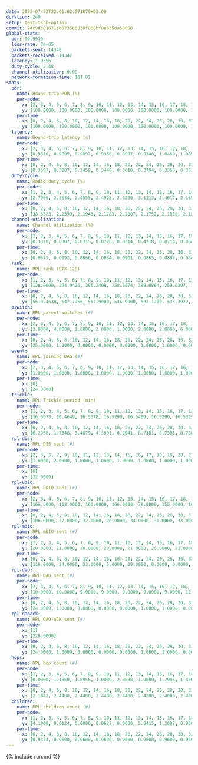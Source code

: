 ```yaml
---
date: 2022-07-23T22:01:02.571879+02:00
duration: 240
setup: test-tsch-optims
commit: 74c9dc81671cd673586030f006bf8e635da58050
global-stats:
  pdr: 99.9930
  loss-rate: 7e-05
  packets-sent: 14348
  packets-received: 14347
  latency: 1.0356
  duty-cycle: 2.48
  channel-utilization: 0.09
  network-formation-time: 101.01
stats:
  pdr:
    name: Round-trip PDR (%)
    per-node:
      x: [2, 3, 4, 5, 6, 7, 8, 9, 10, 11, 12, 13, 14, 15, 16, 17, 18, 19, 20, 21, 22, 23, 24, 25]
      y: [100.0000, 100.0000, 100.0000, 100.0000, 100.0000, 100.0000, 100.0000, 99.8291, 100.0000, 100.0000, 100.0000, 100.0000, 100.0000, 100.0000, 100.0000, 100.0000, 100.0000, 100.0000, 100.0000, 100.0000, 100.0000, 100.0000, 100.0000, 100.0000]
    per-time:
      x: [0, 2, 4, 6, 8, 10, 12, 14, 16, 18, 20, 22, 24, 26, 28, 30, 32, 34, 36, 38, 40, 42, 44, 46, 48, 50, 52, 54, 56, 58, 60, 62, 64, 66, 68, 70, 72, 74, 76, 78, 80, 82, 84, 86, 88, 90, 92, 94, 96, 98, 100, 102, 104, 106, 108, 110, 112, 114, 116, 118, 120, 122, 124, 126, 128, 130, 132, 134, 136, 138, 140, 142, 144, 146, 148, 150, 152, 154, 156, 158, 160, 162, 164, 166, 168, 170, 172, 174, 176, 178, 180, 182, 184, 186, 188, 190, 192, 194, 196, 198, 200, 202, 204, 206, 208, 210, 212, 214, 216, 218, 220, 222, 224, 226, 228, 230, 232, 234, 236, 238]
      y: [100.0000, 100.0000, 100.0000, 100.0000, 100.0000, 100.0000, 100.0000, 100.0000, 100.0000, 100.0000, 100.0000, 100.0000, 100.0000, 100.0000, 100.0000, 100.0000, 100.0000, 100.0000, 100.0000, 99.1667, 100.0000, 100.0000, 100.0000, 100.0000, 100.0000, 100.0000, 100.0000, 100.0000, 100.0000, 100.0000, 100.0000, 100.0000, 100.0000, 100.0000, 100.0000, 100.0000, 100.0000, 100.0000, 100.0000, 100.0000, 100.0000, 100.0000, 100.0000, 100.0000, 100.0000, 100.0000, 100.0000, 100.0000, 100.0000, 100.0000, 100.0000, 100.0000, 100.0000, 100.0000, 100.0000, 100.0000, 100.0000, 100.0000, 100.0000, 100.0000, 100.0000, 100.0000, 100.0000, 100.0000, 100.0000, 100.0000, 100.0000, 100.0000, 100.0000, 100.0000, 100.0000, 100.0000, 100.0000, 100.0000, 100.0000, 100.0000, 100.0000, 100.0000, 100.0000, 100.0000, 100.0000, 100.0000, 100.0000, 100.0000, 100.0000, 100.0000, 100.0000, 100.0000, 100.0000, 100.0000, 100.0000, 100.0000, 100.0000, 100.0000, 100.0000, 100.0000, 100.0000, 100.0000, 100.0000, 100.0000, 100.0000, 100.0000, 100.0000, 100.0000, 100.0000, 100.0000, 100.0000, 100.0000, 100.0000, 100.0000, 100.0000, 100.0000, 100.0000, 100.0000, 100.0000, 100.0000, 100.0000, 100.0000, 100.0000, 100.0000]
  latency:
    name: Round-trip latency (s)
    per-node:
      x: [2, 3, 4, 5, 6, 7, 8, 9, 10, 11, 12, 13, 14, 15, 16, 17, 18, 19, 20, 21, 22, 23, 24, 25]
      y: [0.9310, 0.9899, 0.9097, 0.9356, 0.8997, 0.9348, 1.0469, 1.0899, 0.9201, 0.9914, 0.9802, 0.9270, 1.1072, 1.0128, 1.0102, 1.0448, 1.0183, 1.1173, 1.1979, 1.1709, 1.0830, 1.2113, 1.1987, 1.1389]
    per-time:
      x: [0, 2, 4, 6, 8, 10, 12, 14, 16, 18, 20, 22, 24, 26, 28, 30, 32, 34, 36, 38, 40, 42, 44, 46, 48, 50, 52, 54, 56, 58, 60, 62, 64, 66, 68, 70, 72, 74, 76, 78, 80, 82, 84, 86, 88, 90, 92, 94, 96, 98, 100, 102, 104, 106, 108, 110, 112, 114, 116, 118, 120, 122, 124, 126, 128, 130, 132, 134, 136, 138, 140, 142, 144, 146, 148, 150, 152, 154, 156, 158, 160, 162, 164, 166, 168, 170, 172, 174, 176, 178, 180, 182, 184, 186, 188, 190, 192, 194, 196, 198, 200, 202, 204, 206, 208, 210, 212, 214, 216, 218, 220, 222, 224, 226, 228, 230, 232, 234, 236, 238]
      y: [0.3697, 0.3287, 0.3459, 0.3440, 0.3610, 0.3794, 0.3363, 0.3537, 0.3394, 0.3243, 0.3549, 0.4216, 0.3522, 0.3486, 0.3607, 0.3258, 0.3539, 0.4640, 0.4497, 0.3665, 0.3714, 0.3199, 0.3936, 0.8816, 0.7963, 0.5250, 0.4620, 0.4018, 0.4625, 1.1210, 1.2091, 1.1475, 0.7505, 0.5102, 0.5523, 1.1117, 1.2930, 1.2757, 1.2911, 1.1340, 0.8107, 1.1908, 1.2821, 1.2881, 1.2957, 1.2862, 1.2844, 1.2688, 1.2707, 1.2770, 1.2823, 1.2753, 1.2746, 1.2657, 1.2891, 1.2809, 1.2926, 1.2850, 1.2423, 1.2910, 1.2839, 1.2944, 1.2602, 1.2898, 1.2847, 1.2590, 1.2733, 1.2663, 1.2744, 1.2817, 1.2893, 1.2823, 1.2453, 1.2756, 1.2555, 1.2715, 1.2687, 1.2836, 1.2589, 1.2730, 1.2825, 1.2833, 1.2662, 1.2685, 1.2523, 1.2286, 1.2860, 1.2696, 1.2879, 1.2708, 1.3053, 1.2552, 1.2600, 1.2794, 1.2634, 1.2583, 1.2699, 1.2442, 1.2536, 1.2677, 1.2721, 1.2701, 1.2739, 1.2620, 1.2686, 1.2593, 1.2531, 1.2549, 1.2547, 1.2564, 1.2474, 1.2663, 1.2535, 1.2666, 1.2435, 1.2736, 1.2471, 1.2730, 1.2715, 1.2509]
  duty-cycle:
    name: Radio duty cycle (%)
    per-node:
      x: [1, 2, 3, 4, 5, 6, 7, 8, 9, 10, 11, 12, 13, 14, 15, 16, 17, 18, 19, 20, 21, 22, 23, 24, 25]
      y: [2.7009, 2.3634, 2.4555, 2.4925, 2.3230, 3.1113, 2.4617, 2.1554, 2.2893, 2.4410, 2.2517, 2.3500, 2.8787, 2.2872, 2.3702, 2.4399, 2.5214, 2.6794, 2.3828, 2.5450, 2.4679, 2.4717, 2.4473, 2.5289, 2.5909]
    per-time:
      x: [0, 2, 4, 6, 8, 10, 12, 14, 16, 18, 20, 22, 24, 26, 28, 30, 32, 34, 36, 38, 40, 42, 44, 46, 48, 50, 52, 54, 56, 58, 60, 62, 64, 66, 68, 70, 72, 74, 76, 78, 80, 82, 84, 86, 88, 90, 92, 94, 96, 98, 100, 102, 104, 106, 108, 110, 112, 114, 116, 118, 120, 122, 124, 126, 128, 130, 132, 134, 136, 138, 140, 142, 144, 146, 148, 150, 152, 154, 156, 158, 160, 162, 164, 166, 168, 170, 172, 174, 176, 178, 180, 182, 184, 186, 188, 190, 192, 194, 196, 198, 200, 202, 204, 206, 208, 210, 212, 214, 216, 218, 220, 222, 224, 226, 228, 230, 232, 234, 236, 238, 240]
      y: [38.5323, 2.2399, 2.1943, 2.1783, 2.2007, 2.1752, 2.1810, 2.1822, 2.1784, 2.1753, 2.1750, 2.1715, 2.1737, 2.1723, 2.2046, 2.1442, 2.1780, 2.1919, 2.1284, 2.1310, 2.1295, 2.1798, 2.1710, 2.1818, 2.1848, 2.1880, 2.1862, 2.1855, 2.1977, 2.2000, 2.1137, 2.1835, 2.1745, 2.1839, 2.1876, 2.1854, 2.1757, 2.1698, 2.1770, 2.1801, 2.1793, 2.1831, 2.1910, 2.2166, 2.1477, 2.1773, 2.2025, 2.1737, 2.1697, 2.1917, 2.1710, 2.1778, 2.1735, 2.1840, 2.1646, 2.1752, 2.1674, 2.2028, 2.1868, 2.1869, 2.1810, 2.1732, 2.1856, 2.1606, 2.1813, 2.1748, 2.1667, 2.1806, 2.1884, 2.1228, 2.1816, 2.2000, 2.1981, 2.1635, 2.1690, 2.1657, 2.1798, 2.1868, 2.1809, 2.1665, 2.1792, 2.1848, 2.1802, 2.1776, 2.1743, 2.1694, 2.1833, 2.1925, 2.1710, 2.1780, 2.1769, 2.1959, 2.1769, 2.1791, 2.1800, 2.1723, 2.1740, 2.1779, 2.1566, 2.1727, 2.2012, 2.1771, 2.1924, 2.1836, 2.1815, 2.1860, 2.1827, 2.1742, 2.1776, 2.1803, 2.1818, 2.1818, 2.1776, 2.1713, 2.1894, 2.1873, 2.1831, 2.1644, 2.1936, 2.1891, 2.1871]
  channel-utilization:
    name: Channel utilization (%)
    per-node:
      x: [1, 2, 3, 4, 5, 6, 7, 8, 9, 10, 11, 12, 13, 14, 15, 16, 17, 18, 19, 20, 21, 22, 23, 24, 25]
      y: [0.3310, 0.0307, 0.0315, 0.0776, 0.0314, 0.4718, 0.0714, 0.0647, 0.0327, 0.0549, 0.0338, 0.1034, 0.2810, 0.0318, 0.0323, 0.0307, 0.0327, 0.1585, 0.0342, 0.0313, 0.0301, 0.0481, 0.0305, 0.0306, 0.0308]
    per-time:
      x: [0, 2, 4, 6, 8, 10, 12, 14, 16, 18, 20, 22, 24, 26, 28, 30, 32, 34, 36, 38, 40, 42, 44, 46, 48, 50, 52, 54, 56, 58, 60, 62, 64, 66, 68, 70, 72, 74, 76, 78, 80, 82, 84, 86, 88, 90, 92, 94, 96, 98, 100, 102, 104, 106, 108, 110, 112, 114, 116, 118, 120, 122, 124, 126, 128, 130, 132, 134, 136, 138, 140, 142, 144, 146, 148, 150, 152, 154, 156, 158, 160, 162, 164, 166, 168, 170, 172, 174, 176, 178, 180, 182, 184, 186, 188, 190, 192, 194, 196, 198, 200, 202, 204, 206, 208, 210, 212, 214, 216, 218, 220, 222, 224, 226, 228, 230, 232, 234, 236, 238, 240]
      y: [0.0675, 0.0992, 0.0866, 0.0854, 0.0901, 0.0865, 0.0887, 0.0849, 0.0849, 0.0841, 0.0855, 0.0845, 0.0844, 0.0833, 0.0948, 0.0839, 0.0846, 0.0901, 0.0798, 0.0810, 0.0828, 0.0857, 0.0829, 0.0852, 0.0861, 0.0870, 0.0870, 0.0865, 0.0920, 0.0910, 0.0737, 0.0860, 0.0822, 0.0847, 0.0889, 0.0877, 0.0848, 0.0833, 0.0854, 0.0859, 0.0857, 0.0862, 0.0886, 0.0979, 0.0890, 0.0851, 0.0929, 0.0833, 0.0828, 0.0867, 0.0825, 0.0835, 0.0832, 0.0854, 0.0806, 0.0855, 0.0823, 0.0914, 0.0877, 0.0881, 0.0858, 0.0845, 0.0887, 0.0796, 0.0867, 0.0841, 0.0820, 0.0840, 0.0859, 0.0765, 0.0852, 0.0929, 0.0934, 0.0797, 0.0829, 0.0803, 0.0838, 0.0871, 0.0860, 0.0812, 0.0868, 0.0877, 0.0865, 0.0838, 0.0839, 0.0822, 0.0860, 0.0891, 0.0834, 0.0858, 0.0856, 0.0921, 0.0840, 0.0832, 0.0835, 0.0839, 0.0833, 0.0854, 0.0778, 0.0840, 0.0930, 0.0829, 0.0899, 0.0865, 0.0859, 0.0869, 0.0874, 0.0833, 0.0827, 0.0855, 0.0869, 0.0853, 0.0839, 0.0820, 0.0892, 0.0880, 0.0867, 0.0795, 0.0898, 0.0869, 0.0937]
  rank:
    name: RPL rank (ETX-128)
    per-node:
      x: [1, 2, 3, 4, 5, 6, 7, 8, 9, 10, 11, 12, 13, 14, 15, 16, 17, 18, 19, 20, 21, 22, 23, 24, 25]
      y: [128.0000, 294.9426, 396.2408, 258.6074, 389.0864, 259.0207, 354.7037, 415.0247, 557.4615, 710.0898, 515.3279, 390.4298, 393.9587, 565.1646, 756.1893, 539.3760, 836.4016, 792.8388, 612.0950, 659.1826, 682.1070, 848.9876, 659.2241, 672.8797, 673.4896]
    per-time:
      x: [0, 2, 4, 6, 8, 10, 12, 14, 16, 18, 20, 22, 24, 26, 28, 30, 32, 34, 36, 38, 40, 42, 44, 46, 48, 50, 52, 54, 56, 58, 60, 62, 64, 66, 68, 70, 72, 74, 76, 78, 80, 82, 84, 86, 88, 90, 92, 94, 96, 98, 100, 102, 104, 106, 108, 110, 112, 114, 116, 118, 120, 122, 124, 126, 128, 130, 132, 134, 136, 138, 140, 142, 144, 146, 148, 150, 152, 154, 156, 158, 160, 162, 164, 166, 168, 170, 172, 174, 176, 178, 180, 182, 184, 186, 188, 190, 192, 194, 196, 198, 200, 202, 204, 206, 208, 210, 212, 214, 216, 218, 220, 222, 224, 226, 228, 230, 232, 234, 236, 238, 240]
      y: [5610.4638, 642.7255, 557.9000, 546.9000, 532.1200, 535.3922, 526.5490, 519.2400, 494.9000, 502.8000, 500.7000, 507.4400, 502.3400, 502.4314, 497.1800, 511.2800, 505.9600, 510.7200, 497.9608, 500.9038, 513.8000, 504.1765, 495.5400, 498.6600, 497.9400, 490.0588, 484.7200, 482.5400, 490.2745, 485.6200, 480.9000, 480.3600, 482.0588, 480.2400, 477.2692, 474.8000, 474.9600, 478.6600, 476.0588, 483.2000, 489.5400, 480.5400, 482.0980, 483.4510, 481.1961, 476.5600, 474.9412, 472.6200, 476.3200, 470.9804, 469.4600, 463.8600, 458.7600, 461.5000, 457.9608, 458.9400, 456.7200, 457.0200, 458.7400, 455.0000, 459.0200, 462.0000, 464.3400, 469.2941, 464.1600, 460.1538, 461.5200, 458.6400, 458.7200, 460.4200, 457.8800, 458.5000, 464.4800, 465.0000, 463.7200, 466.3600, 465.8400, 460.7647, 461.2600, 460.8200, 458.2000, 460.0600, 462.2200, 461.5000, 458.5200, 463.2000, 460.6000, 460.0000, 457.4000, 460.2000, 464.2400, 465.3600, 462.7800, 460.4800, 463.6200, 461.0800, 460.2600, 458.8200, 457.0000, 458.8400, 459.8200, 458.0600, 459.5400, 456.9400, 455.8039, 456.6400, 458.7400, 456.0200, 455.1400, 456.1800, 457.2000, 454.2745, 457.2600, 460.8200, 467.3200, 464.7200, 466.8200, 462.7600, 459.8824, 463.2200, 457.7200]
  pswitch:
    name: RPL parent switches (#)
    per-node:
      x: [2, 3, 4, 5, 6, 7, 8, 9, 10, 11, 12, 13, 14, 15, 16, 17, 18, 19, 20, 21, 22, 23, 24, 25]
      y: [3.0000, 4.0000, 1.0000, 2.0000, 1.0000, 2.0000, 2.0000, 6.0000, 4.0000, 6.0000, 1.0000, 1.0000, 2.0000, 2.0000, 2.0000, 3.0000, 1.0000, 1.0000, 1.0000, 3.0000, 1.0000, 1.0000, 1.0000, 1.0000]
    per-time:
      x: [0, 2, 4, 6, 8, 10, 12, 14, 16, 18, 20, 22, 24, 26, 28, 30, 32, 34, 36, 38, 40, 42, 44, 46, 48, 50, 52, 54, 56, 58, 60, 62, 64, 66, 68, 70, 72, 74, 76, 78, 80, 82, 84, 86, 88, 90, 92, 94, 96, 98, 100, 102, 104, 106, 108, 110, 112, 114, 116, 118, 120, 122, 124, 126, 128, 130, 132, 134, 136, 138, 140, 142, 144, 146, 148, 150, 152, 154, 156, 158, 160, 162, 164, 166, 168, 170, 172, 174, 176, 178, 180, 182, 184, 186, 188, 190, 192, 194, 196, 198, 200, 202, 204, 206, 208, 210, 212, 214, 216, 218, 220, 222, 224, 226, 228, 230, 232, 234, 236]
      y: [25.0000, 1.0000, 0.0000, 0.0000, 0.0000, 1.0000, 1.0000, 0.0000, 0.0000, 0.0000, 0.0000, 0.0000, 0.0000, 1.0000, 0.0000, 0.0000, 0.0000, 0.0000, 1.0000, 2.0000, 0.0000, 1.0000, 0.0000, 0.0000, 0.0000, 1.0000, 0.0000, 0.0000, 1.0000, 0.0000, 0.0000, 0.0000, 1.0000, 0.0000, 2.0000, 0.0000, 0.0000, 0.0000, 1.0000, 0.0000, 0.0000, 0.0000, 1.0000, 1.0000, 1.0000, 0.0000, 1.0000, 0.0000, 0.0000, 1.0000, 0.0000, 0.0000, 0.0000, 0.0000, 1.0000, 0.0000, 0.0000, 0.0000, 0.0000, 0.0000, 0.0000, 0.0000, 0.0000, 1.0000, 0.0000, 2.0000, 0.0000, 0.0000, 0.0000, 0.0000, 0.0000, 0.0000, 0.0000, 0.0000, 0.0000, 0.0000, 0.0000, 1.0000, 0.0000, 0.0000, 0.0000, 0.0000, 0.0000, 0.0000, 0.0000, 0.0000, 0.0000, 0.0000, 0.0000, 0.0000, 0.0000, 0.0000, 0.0000, 0.0000, 0.0000, 0.0000, 0.0000, 0.0000, 0.0000, 0.0000, 0.0000, 0.0000, 0.0000, 0.0000, 1.0000, 0.0000, 0.0000, 0.0000, 0.0000, 0.0000, 0.0000, 1.0000, 0.0000, 0.0000, 0.0000, 0.0000, 0.0000, 0.0000, 1.0000]
  event:
    name: RPL joining DAG (#)
    per-node:
      x: [2, 3, 4, 5, 6, 7, 8, 9, 10, 11, 12, 13, 14, 15, 16, 17, 18, 19, 20, 21, 22, 23, 24, 25]
      y: [1.0000, 1.0000, 1.0000, 1.0000, 1.0000, 1.0000, 1.0000, 1.0000, 1.0000, 1.0000, 1.0000, 1.0000, 1.0000, 1.0000, 1.0000, 1.0000, 1.0000, 1.0000, 1.0000, 1.0000, 1.0000, 1.0000, 1.0000, 1.0000]
    per-time:
      x: [0]
      y: [24.0000]
  trickle:
    name: RPL Trickle period (min)
    per-node:
      x: [1, 2, 3, 4, 5, 6, 7, 8, 9, 10, 11, 12, 13, 14, 15, 16, 17, 18, 19, 20, 21, 22, 23, 24, 25]
      y: [16.6673, 16.4649, 16.5378, 16.5290, 16.5469, 16.5290, 16.5329, 16.5829, 16.5460, 16.5021, 16.5531, 16.5267, 16.5335, 16.5306, 16.5301, 16.5623, 16.5340, 16.5262, 16.5262, 16.5755, 16.5166, 16.5262, 16.5766, 16.5766, 16.5392]
    per-time:
      x: [0, 2, 4, 6, 8, 10, 12, 14, 16, 18, 20, 22, 24, 26, 28, 30, 32, 34, 36, 38, 40, 42, 44, 46, 48, 50, 52, 54, 56, 58, 60, 62, 64, 66, 68, 70, 72, 74, 76, 78, 80, 82, 84, 86, 88, 90, 92, 94, 96, 98, 100, 102, 104, 106, 108, 110, 112, 114, 116, 118, 120, 122, 124, 126, 128, 130, 132, 134, 136, 138, 140, 142, 144, 146, 148, 150, 152, 154, 156, 158, 160, 162, 164, 166, 168, 170, 172, 174, 176, 178, 180, 182, 184, 186, 188, 190, 192, 194, 196, 198, 200, 202, 204, 206, 208, 210, 212, 214, 216, 218, 220, 222, 224, 226, 228, 230, 232, 234, 236, 238, 240]
      y: [0.2958, 1.7348, 3.4079, 4.3691, 6.2041, 8.7381, 8.7381, 8.7381, 9.0877, 17.3015, 17.4763, 17.4763, 17.4763, 17.4763, 17.4763, 17.4763, 17.4763, 17.4763, 17.4763, 17.4763, 17.4763, 17.4763, 17.4763, 17.4763, 17.4763, 17.4763, 17.4763, 17.4763, 17.4763, 17.4763, 17.4763, 17.4763, 17.4763, 17.4763, 17.4763, 17.4763, 17.4763, 17.4763, 17.4763, 17.4763, 17.4763, 17.4763, 17.4763, 17.4763, 17.4763, 17.4763, 17.4763, 17.4763, 17.4763, 17.4763, 17.4763, 17.4763, 17.4763, 17.4763, 17.4763, 17.4763, 17.4763, 17.4763, 17.4763, 17.4763, 17.4763, 17.4763, 17.4763, 17.4763, 17.4763, 17.4763, 17.4763, 17.4763, 17.4763, 17.4763, 17.4763, 17.4763, 17.4763, 17.4763, 17.4763, 17.4763, 17.4763, 17.4763, 17.4763, 17.4763, 17.4763, 17.4763, 17.4763, 17.4763, 17.4763, 17.4763, 17.4763, 17.4763, 17.4763, 17.4763, 17.4763, 17.4763, 17.4763, 17.4763, 17.4763, 17.4763, 17.4763, 17.4763, 17.4763, 17.4763, 17.4763, 17.4763, 17.4763, 17.4763, 17.4763, 17.4763, 17.4763, 17.4763, 17.4763, 17.4763, 17.4763, 17.4763, 17.4763, 17.4763, 17.4763, 17.4763, 17.4763, 17.4763, 17.4763, 17.4763, 17.4763]
  rpl-dis:
    name: RPL DIS sent (#)
    per-node:
      x: [2, 3, 5, 7, 9, 10, 11, 12, 13, 14, 15, 16, 17, 18, 19, 20, 21, 22, 23, 24, 25]
      y: [1.0000, 2.0000, 1.0000, 1.0000, 1.0000, 1.0000, 1.0000, 1.0000, 1.0000, 1.0000, 1.0000, 3.0000, 2.0000, 1.0000, 1.0000, 2.0000, 1.0000, 2.0000, 2.0000, 3.0000, 3.0000]
    per-time:
      x: [0]
      y: [32.0000]
  rpl-udio:
    name: RPL uDIO sent (#)
    per-node:
      x: [2, 3, 4, 5, 6, 7, 8, 9, 10, 11, 12, 13, 14, 15, 16, 17, 18, 19, 20, 21, 22, 23, 24, 25]
      y: [166.0000, 168.0000, 160.0000, 166.0000, 78.0000, 155.0000, 161.0000, 167.0000, 164.0000, 163.0000, 129.0000, 108.0000, 159.0000, 167.0000, 167.0000, 162.0000, 104.0000, 165.0000, 169.0000, 173.0000, 166.0000, 163.0000, 159.0000, 164.0000]
    per-time:
      x: [0, 2, 4, 6, 8, 10, 12, 14, 16, 18, 20, 22, 24, 26, 28, 30, 32, 34, 36, 38, 40, 42, 44, 46, 48, 50, 52, 54, 56, 58, 60, 62, 64, 66, 68, 70, 72, 74, 76, 78, 80, 82, 84, 86, 88, 90, 92, 94, 96, 98, 100, 102, 104, 106, 108, 110, 112, 114, 116, 118, 120, 122, 124, 126, 128, 130, 132, 134, 136, 138, 140, 142, 144, 146, 148, 150, 152, 154, 156, 158, 160, 162, 164, 166, 168, 170, 172, 174, 176, 178, 180, 182, 184, 186, 188, 190, 192, 194, 196, 198, 200, 202, 204, 206, 208, 210, 212, 214, 216, 218, 220, 222, 224, 226, 228, 230, 232, 234, 236, 238, 240]
      y: [106.0000, 37.0000, 32.0000, 26.0000, 34.0000, 31.0000, 33.0000, 33.0000, 33.0000, 30.0000, 28.0000, 27.0000, 25.0000, 25.0000, 34.0000, 30.0000, 32.0000, 32.0000, 28.0000, 29.0000, 30.0000, 26.0000, 31.0000, 31.0000, 30.0000, 30.0000, 24.0000, 32.0000, 32.0000, 25.0000, 30.0000, 32.0000, 33.0000, 30.0000, 28.0000, 28.0000, 34.0000, 30.0000, 32.0000, 33.0000, 30.0000, 29.0000, 28.0000, 31.0000, 32.0000, 32.0000, 35.0000, 28.0000, 24.0000, 34.0000, 26.0000, 34.0000, 27.0000, 33.0000, 27.0000, 30.0000, 28.0000, 31.0000, 31.0000, 30.0000, 32.0000, 31.0000, 32.0000, 24.0000, 32.0000, 28.0000, 31.0000, 35.0000, 32.0000, 31.0000, 27.0000, 32.0000, 30.0000, 26.0000, 31.0000, 27.0000, 35.0000, 31.0000, 29.0000, 30.0000, 31.0000, 28.0000, 29.0000, 34.0000, 34.0000, 30.0000, 25.0000, 30.0000, 27.0000, 30.0000, 31.0000, 32.0000, 31.0000, 28.0000, 29.0000, 31.0000, 25.0000, 29.0000, 30.0000, 33.0000, 30.0000, 30.0000, 29.0000, 27.0000, 31.0000, 29.0000, 34.0000, 32.0000, 30.0000, 28.0000, 30.0000, 34.0000, 28.0000, 33.0000, 34.0000, 30.0000, 31.0000, 23.0000, 33.0000, 26.0000, 12.0000]
  rpl-mdio:
    name: RPL mDIO sent (#)
    per-node:
      x: [1, 2, 3, 4, 5, 6, 7, 8, 9, 10, 11, 12, 13, 14, 15, 16, 17, 18, 19, 20, 21, 22, 23, 24, 25]
      y: [20.0000, 21.0000, 20.0000, 23.0000, 21.0000, 25.0000, 21.0000, 22.0000, 22.0000, 21.0000, 21.0000, 25.0000, 21.0000, 23.0000, 21.0000, 20.0000, 21.0000, 22.0000, 24.0000, 20.0000, 21.0000, 22.0000, 22.0000, 21.0000, 21.0000]
    per-time:
      x: [0, 2, 4, 6, 8, 10, 12, 14, 16, 18, 20, 22, 24, 26, 28, 30, 32, 34, 36, 38, 40, 42, 44, 46, 48, 50, 52, 54, 56, 58, 60, 62, 64, 66, 68, 70, 72, 74, 76, 78, 80, 82, 84, 86, 88, 90, 92, 94, 96, 98, 100, 102, 104, 106, 108, 110, 112, 114, 116, 118, 120, 122, 124, 126, 128, 130, 132, 134, 136, 138, 140, 142, 144, 146, 148, 150, 152, 154, 156, 158, 160, 162, 164, 166, 168, 170, 172, 174, 176, 178, 180, 182, 184, 186, 188, 190, 192, 194, 196, 198, 200, 202, 204, 206, 208, 210, 212, 214, 216, 218, 220, 222, 224, 226, 228, 230, 232, 234, 236, 238, 240]
      y: [116.0000, 34.0000, 23.0000, 5.0000, 20.0000, 0.0000, 0.0000, 12.0000, 11.0000, 2.0000, 0.0000, 0.0000, 0.0000, 4.0000, 4.0000, 8.0000, 5.0000, 4.0000, 0.0000, 0.0000, 0.0000, 0.0000, 6.0000, 6.0000, 2.0000, 7.0000, 4.0000, 0.0000, 0.0000, 0.0000, 0.0000, 4.0000, 6.0000, 9.0000, 3.0000, 3.0000, 0.0000, 0.0000, 0.0000, 2.0000, 5.0000, 6.0000, 9.0000, 3.0000, 0.0000, 0.0000, 0.0000, 0.0000, 3.0000, 10.0000, 5.0000, 3.0000, 4.0000, 0.0000, 0.0000, 0.0000, 0.0000, 6.0000, 10.0000, 4.0000, 4.0000, 1.0000, 0.0000, 0.0000, 0.0000, 0.0000, 2.0000, 9.0000, 9.0000, 4.0000, 1.0000, 0.0000, 0.0000, 0.0000, 3.0000, 4.0000, 7.0000, 6.0000, 5.0000, 0.0000, 0.0000, 0.0000, 0.0000, 4.0000, 6.0000, 4.0000, 6.0000, 5.0000, 0.0000, 0.0000, 0.0000, 1.0000, 4.0000, 8.0000, 5.0000, 3.0000, 4.0000, 0.0000, 0.0000, 0.0000, 3.0000, 2.0000, 4.0000, 5.0000, 9.0000, 2.0000, 0.0000, 0.0000, 0.0000, 3.0000, 8.0000, 4.0000, 5.0000, 5.0000, 0.0000, 0.0000, 0.0000, 0.0000, 6.0000, 7.0000, 5.0000]
  rpl-dao:
    name: RPL DAO sent (#)
    per-node:
      x: [2, 3, 4, 5, 6, 7, 8, 9, 10, 11, 12, 13, 14, 15, 16, 17, 18, 19, 20, 21, 22, 23, 24, 25]
      y: [10.0000, 10.0000, 9.0000, 9.0000, 9.0000, 9.0000, 9.0000, 12.0000, 11.0000, 11.0000, 9.0000, 9.0000, 9.0000, 9.0000, 9.0000, 11.0000, 9.0000, 9.0000, 9.0000, 10.0000, 9.0000, 9.0000, 9.0000, 9.0000]
    per-time:
      x: [0, 2, 4, 6, 8, 10, 12, 14, 16, 18, 20, 22, 24, 26, 28, 30, 32, 34, 36, 38, 40, 42, 44, 46, 48, 50, 52, 54, 56, 58, 60, 62, 64, 66, 68, 70, 72, 74, 76, 78, 80, 82, 84, 86, 88, 90, 92, 94, 96, 98, 100, 102, 104, 106, 108, 110, 112, 114, 116, 118, 120, 122, 124, 126, 128, 130, 132, 134, 136, 138, 140, 142, 144, 146, 148, 150, 152, 154, 156, 158, 160, 162, 164, 166, 168, 170, 172, 174, 176, 178, 180, 182, 184, 186, 188, 190, 192, 194, 196, 198, 200, 202, 204, 206, 208, 210, 212, 214, 216, 218, 220, 222, 224, 226, 228, 230, 232, 234, 236, 238]
      y: [24.0000, 1.0000, 0.0000, 0.0000, 0.0000, 1.0000, 1.0000, 0.0000, 0.0000, 0.0000, 0.0000, 0.0000, 0.0000, 1.0000, 21.0000, 1.0000, 0.0000, 0.0000, 1.0000, 2.0000, 1.0000, 1.0000, 0.0000, 0.0000, 0.0000, 1.0000, 0.0000, 1.0000, 12.0000, 7.0000, 0.0000, 0.0000, 1.0000, 0.0000, 4.0000, 0.0000, 0.0000, 0.0000, 1.0000, 1.0000, 0.0000, 0.0000, 4.0000, 15.0000, 1.0000, 0.0000, 1.0000, 0.0000, 2.0000, 3.0000, 0.0000, 0.0000, 0.0000, 1.0000, 1.0000, 0.0000, 0.0000, 14.0000, 2.0000, 0.0000, 1.0000, 0.0000, 2.0000, 4.0000, 0.0000, 2.0000, 0.0000, 0.0000, 2.0000, 0.0000, 0.0000, 10.0000, 3.0000, 0.0000, 1.0000, 0.0000, 1.0000, 5.0000, 1.0000, 1.0000, 0.0000, 0.0000, 1.0000, 1.0000, 0.0000, 9.0000, 4.0000, 0.0000, 0.0000, 1.0000, 1.0000, 3.0000, 3.0000, 1.0000, 0.0000, 0.0000, 1.0000, 1.0000, 0.0000, 4.0000, 8.0000, 1.0000, 0.0000, 1.0000, 2.0000, 2.0000, 4.0000, 1.0000, 0.0000, 0.0000, 1.0000, 1.0000, 0.0000, 1.0000, 9.0000, 2.0000, 0.0000, 1.0000, 2.0000, 2.0000]
  rpl-daoack:
    name: RPL DAO-ACK sent (#)
    per-node:
      x: [1]
      y: [228.0000]
    per-time:
      x: [0, 2, 4, 6, 8, 10, 12, 14, 16, 18, 20, 22, 24, 26, 28, 30, 32, 34, 36, 38, 40, 42, 44, 46, 48, 50, 52, 54, 56, 58, 60, 62, 64, 66, 68, 70, 72, 74, 76, 78, 80, 82, 84, 86, 88, 90, 92, 94, 96, 98, 100, 102, 104, 106, 108, 110, 112, 114, 116, 118, 120, 122, 124, 126, 128, 130, 132, 134, 136, 138, 140, 142, 144, 146, 148, 150, 152, 154, 156, 158, 160, 162, 164, 166, 168, 170, 172, 174, 176, 178, 180, 182, 184, 186, 188, 190, 192, 194, 196, 198, 200, 202, 204, 206, 208, 210, 212, 214, 216, 218, 220, 222, 224, 226, 228, 230, 232, 234, 236, 238]
      y: [24.0000, 1.0000, 0.0000, 0.0000, 0.0000, 1.0000, 1.0000, 0.0000, 0.0000, 0.0000, 0.0000, 0.0000, 0.0000, 1.0000, 21.0000, 1.0000, 0.0000, 0.0000, 1.0000, 2.0000, 1.0000, 1.0000, 0.0000, 0.0000, 0.0000, 1.0000, 0.0000, 1.0000, 12.0000, 7.0000, 0.0000, 0.0000, 1.0000, 0.0000, 4.0000, 0.0000, 0.0000, 0.0000, 1.0000, 1.0000, 0.0000, 0.0000, 4.0000, 15.0000, 1.0000, 0.0000, 1.0000, 0.0000, 2.0000, 3.0000, 0.0000, 0.0000, 0.0000, 1.0000, 1.0000, 0.0000, 0.0000, 14.0000, 2.0000, 0.0000, 1.0000, 0.0000, 2.0000, 4.0000, 0.0000, 2.0000, 0.0000, 0.0000, 2.0000, 0.0000, 0.0000, 10.0000, 3.0000, 0.0000, 1.0000, 0.0000, 1.0000, 5.0000, 1.0000, 1.0000, 0.0000, 0.0000, 1.0000, 1.0000, 0.0000, 9.0000, 4.0000, 0.0000, 0.0000, 1.0000, 1.0000, 3.0000, 3.0000, 1.0000, 0.0000, 0.0000, 1.0000, 1.0000, 0.0000, 4.0000, 8.0000, 1.0000, 0.0000, 1.0000, 2.0000, 2.0000, 4.0000, 1.0000, 0.0000, 0.0000, 1.0000, 1.0000, 0.0000, 1.0000, 9.0000, 2.0000, 0.0000, 1.0000, 2.0000, 2.0000]
  hops:
    name: RPL hop count (#)
    per-node:
      x: [1, 2, 3, 4, 5, 6, 7, 8, 9, 10, 11, 12, 13, 14, 15, 16, 17, 18, 19, 20, 21, 22, 23, 24, 25]
      y: [0.0000, 1.1660, 1.8958, 1.0000, 2.0000, 1.0000, 1.2905, 1.4564, 2.7718, 2.2125, 2.1950, 2.0000, 2.0000, 2.7884, 2.4083, 3.0000, 2.6750, 3.0000, 3.0000, 4.0000, 4.0000, 3.0000, 4.0000, 4.0000, 4.0000]
    per-time:
      x: [0, 2, 4, 6, 8, 10, 12, 14, 16, 18, 20, 22, 24, 26, 28, 30, 32, 34, 36, 38, 40, 42, 44, 46, 48, 50, 52, 54, 56, 58, 60, 62, 64, 66, 68, 70, 72, 74, 76, 78, 80, 82, 84, 86, 88, 90, 92, 94, 96, 98, 100, 102, 104, 106, 108, 110, 112, 114, 116, 118, 120, 122, 124, 126, 128, 130, 132, 134, 136, 138, 140, 142, 144, 146, 148, 150, 152, 154, 156, 158, 160, 162, 164, 166, 168, 170, 172, 174, 176, 178, 180, 182, 184, 186, 188, 190, 192, 194, 196, 198, 200, 202, 204, 206, 208, 210, 212, 214, 216, 218, 220, 222, 224, 226, 228, 230, 232, 234, 236, 238, 240]
      y: [2.1842, 2.4400, 2.4400, 2.4400, 2.4400, 2.4200, 2.4000, 2.4000, 2.4000, 2.4000, 2.4000, 2.4000, 2.4000, 2.4200, 2.4400, 2.4400, 2.4400, 2.4400, 2.4400, 2.4400, 2.4000, 2.4400, 2.4400, 2.4400, 2.4400, 2.4600, 2.4800, 2.4800, 2.5600, 2.5600, 2.5600, 2.5600, 2.5200, 2.5200, 2.4400, 2.4000, 2.4000, 2.4000, 2.3800, 2.3600, 2.3600, 2.3600, 2.4000, 2.4800, 2.5200, 2.5200, 2.5000, 2.4800, 2.4800, 2.4600, 2.4400, 2.4400, 2.4400, 2.4400, 2.4200, 2.4000, 2.4000, 2.4000, 2.4000, 2.4000, 2.4000, 2.4000, 2.4000, 2.4000, 2.4000, 2.3800, 2.4000, 2.4000, 2.4000, 2.4000, 2.4000, 2.4000, 2.4000, 2.4000, 2.4000, 2.4000, 2.4000, 2.4200, 2.4400, 2.4400, 2.4400, 2.4400, 2.4400, 2.4400, 2.4400, 2.4400, 2.4400, 2.4400, 2.4400, 2.4400, 2.4400, 2.4400, 2.4400, 2.4400, 2.4400, 2.4400, 2.4400, 2.4400, 2.4400, 2.4400, 2.4400, 2.4400, 2.4400, 2.4400, 2.4400, 2.4400, 2.4400, 2.4400, 2.4400, 2.4400, 2.4400, 2.4400, 2.4400, 2.4400, 2.4400, 2.4400, 2.4400, 2.4400, 2.4400, 2.4400, 2.4400]
  children:
    name: RPL children count (#)
    per-node:
      x: [1, 2, 3, 4, 5, 6, 7, 8, 9, 10, 11, 12, 13, 14, 15, 16, 17, 18, 19, 20, 21, 22, 23, 24, 25]
      y: [4.1909, 0.0124, 0.0000, 0.9627, 0.0000, 5.0415, 1.2697, 0.8008, 0.0498, 0.8292, 0.0415, 2.1950, 3.5519, 0.0000, 0.0292, 0.0000, 0.0000, 4.4708, 0.0083, 0.0000, 0.0000, 0.5208, 0.0000, 0.0000, 0.0000]
    per-time:
      x: [0, 2, 4, 6, 8, 10, 12, 14, 16, 18, 20, 22, 24, 26, 28, 30, 32, 34, 36, 38, 40, 42, 44, 46, 48, 50, 52, 54, 56, 58, 60, 62, 64, 66, 68, 70, 72, 74, 76, 78, 80, 82, 84, 86, 88, 90, 92, 94, 96, 98, 100, 102, 104, 106, 108, 110, 112, 114, 116, 118, 120, 122, 124, 126, 128, 130, 132, 134, 136, 138, 140, 142, 144, 146, 148, 150, 152, 154, 156, 158, 160, 162, 164, 166, 168, 170, 172, 174, 176, 178, 180, 182, 184, 186, 188, 190, 192, 194, 196, 198, 200, 202, 204, 206, 208, 210, 212, 214, 216, 218, 220, 222, 224, 226, 228, 230, 232, 234, 236, 238, 240]
      y: [0.9474, 0.9600, 0.9600, 0.9600, 0.9600, 0.9600, 0.9600, 0.9600, 0.9600, 0.9600, 0.9600, 0.9600, 0.9600, 0.9600, 0.9600, 0.9600, 0.9600, 0.9600, 0.9600, 0.9600, 0.9600, 0.9600, 0.9600, 0.9600, 0.9600, 0.9600, 0.9600, 0.9600, 0.9600, 0.9600, 0.9600, 0.9600, 0.9600, 0.9600, 0.9600, 0.9600, 0.9600, 0.9600, 0.9600, 0.9600, 0.9600, 0.9600, 0.9600, 0.9600, 0.9600, 0.9600, 0.9600, 0.9600, 0.9600, 0.9600, 0.9600, 0.9600, 0.9600, 0.9600, 0.9600, 0.9600, 0.9600, 0.9600, 0.9600, 0.9600, 0.9600, 0.9600, 0.9600, 0.9600, 0.9600, 0.9600, 0.9600, 0.9600, 0.9600, 0.9600, 0.9600, 0.9600, 0.9600, 0.9600, 0.9600, 0.9600, 0.9600, 0.9600, 0.9600, 0.9600, 0.9600, 0.9600, 0.9600, 0.9600, 0.9600, 0.9600, 0.9600, 0.9600, 0.9600, 0.9600, 0.9600, 0.9600, 0.9600, 0.9600, 0.9600, 0.9600, 0.9600, 0.9600, 0.9600, 0.9600, 0.9600, 0.9600, 0.9600, 0.9600, 0.9600, 0.9600, 0.9600, 0.9600, 0.9600, 0.9600, 0.9600, 0.9600, 0.9600, 0.9600, 0.9600, 0.9600, 0.9600, 0.9600, 0.9600, 0.9600, 0.9600]
---
```


{% include run.md %}
